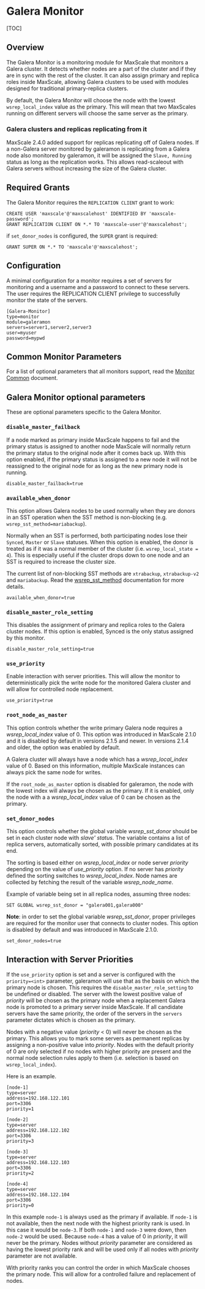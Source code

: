 # Galera Monitor

[TOC]

## Overview

The Galera Monitor is a monitoring module for MaxScale that monitors a Galera
cluster. It detects whether nodes are a part of the cluster and if they are in
sync with the rest of the cluster. It can also assign primary and replica roles
inside MaxScale, allowing Galera clusters to be used with modules designed for
traditional primary-replica clusters.

By default, the Galera Monitor will choose the node with the lowest
`wsrep_local_index` value as the primary. This will mean that two MaxScales
running on different servers will choose the same server as the primary.

### Galera clusters and replicas replicating from it

MaxScale 2.4.0 added support for replicas replicating off of Galera nodes. If a
non-Galera server monitored by galeramon is replicating from a Galera node also
monitored by galeramon, it will be assigned the `Slave, Running` status as long
as the replication works. This allows read-scaleout with Galera servers without
increasing the size of the Galera cluster.

## Required Grants

The Galera Monitor requires the `REPLICATION CLIENT` grant to work:

```
CREATE USER 'maxscale'@'maxscalehost' IDENTIFIED BY 'maxscale-password';
GRANT REPLICATION CLIENT ON *.* TO 'maxscale-user'@'maxscalehost';
```

if `set_donor_nodes` is configured, the `SUPER` grant is required:

```
GRANT SUPER ON *.* TO 'maxscale'@'maxscalehost';
```

## Configuration

A minimal configuration for a monitor requires a set of servers for monitoring
and a username and a password to connect to these servers. The user requires the
REPLICATION CLIENT privilege to successfully monitor the state of the servers.

```
[Galera-Monitor]
type=monitor
module=galeramon
servers=server1,server2,server3
user=myuser
password=mypwd

```

## Common Monitor Parameters

For a list of optional parameters that all monitors support, read the
[Monitor Common](Monitor-Common.md) document.

## Galera Monitor optional parameters

These are optional parameters specific to the Galera Monitor.

### `disable_master_failback`

If a node marked as primary inside MaxScale happens to fail and the primary status
is assigned to another node MaxScale will normally return the primary status to
the original node after it comes back up. With this option enabled, if the
primary status is assigned to a new node it will not be reassigned to the
original node for as long as the new primary node is running.

```
disable_master_failback=true
```

### `available_when_donor`

This option allows Galera nodes to be used normally when they are donors in an
SST operation when the SST method is non-blocking
(e.g. `wsrep_sst_method=mariabackup`).

Normally when an SST is performed, both participating nodes lose their `Synced`,
`Master` or `Slave` statuses. When this option is enabled, the donor is treated as
if it was a normal member of the cluster (i.e. `wsrep_local_state = 4`). This is
especially useful if the cluster drops down to one node and an SST is required
to increase the cluster size.

The current list of non-blocking SST
methods are `xtrabackup`, `xtrabackup-v2` and `mariabackup`. Read the
[wsrep_sst_method](https://mariadb.com/kb/en/library/galera-cluster-system-variables/#wsrep_sst_method)
documentation for more details.

```
available_when_donor=true
```

### `disable_master_role_setting`

This disables the assignment of primary and replica roles to the Galera cluster
nodes. If this option is enabled, Synced is the only status assigned by this
monitor.

```
disable_master_role_setting=true
```

### `use_priority`

Enable interaction with server priorities. This will allow the monitor to
deterministically pick the write node for the monitored Galera cluster and will
allow for controlled node replacement.

```
use_priority=true
```

### `root_node_as_master`

This option controls whether the write primary Galera node requires a
_wsrep_local_index_ value of 0. This option was introduced in MaxScale 2.1.0 and
it is disabled by default in versions 2.1.5 and newer. In versions 2.1.4 and
older, the option was enabled by default.

A Galera cluster will always have a node which has a _wsrep_local_index_ value
of 0. Based on this information, multiple MaxScale instances can always pick the
same node for writes.

If the `root_node_as_master` option is disabled for galeramon, the node with the
lowest index will always be chosen as the primary. If it is enabled, only the
node with a a _wsrep_local_index_ value of 0 can be chosen as the primary.

### `set_donor_nodes`

This option controls whether the global variable _wsrep_sst_donor_ should be set
in each cluster node with _slave' status_.
The variable contains a list of replica servers, automatically sorted, with
possible primary candidates at its end.

The sorting is based either on _wsrep_local_index_ or node server _priority_
depending on the value of _use_priority_ option.
If no server has _priority_ defined the sorting switches to _wsrep_local_index_.
Node names are collected by fetching the result of the variable _wsrep_node_name_.

Example of variable being set in all replica nodes, assuming three nodes:
```
SET GLOBAL wsrep_sst_donor = "galera001,galera000"
```

**Note**:
in order to set the global variable _wsrep_sst_donor_, proper privileges are
required for the monitor user that connects to cluster nodes.
This option is disabled by default and was introduced in MaxScale 2.1.0.

```
set_donor_nodes=true
```

## Interaction with Server Priorities

If the `use_priority` option is set and a server is configured with the
`priority=<int>` parameter, galeramon will use that as the basis on which the
primary node is chosen. This requires the `disable_master_role_setting` to be
undefined or disabled. The server with the lowest positive value of _priority_
will be chosen as the primary node when a replacement Galera node is promoted to
a primary server inside MaxScale. If all candidate servers have the same
priority, the order of the servers in the `servers` parameter dictates which is
chosen as the primary.

Nodes with a negative value (_priority_ < 0) will never be chosen as the
primary. This allows you to mark some servers as permanent replicas by assigning a
non-positive value into _priority_. Nodes with the default priority of 0 are
only selected if no nodes with higher priority are present and the normal node
selection rules apply to them (i.e. selection is based on `wsrep_local_index`).

Here is an example.

```
[node-1]
type=server
address=192.168.122.101
port=3306
priority=1

[node-2]
type=server
address=192.168.122.102
port=3306
priority=3

[node-3]
type=server
address=192.168.122.103
port=3306
priority=2

[node-4]
type=server
address=192.168.122.104
port=3306
priority=0
```

In this example `node-1` is always used as the primary if available. If `node-1`
is not available, then the next node with the highest priority rank is used. In
this case it would be `node-3`. If both `node-1` and `node-3` were down, then
`node-2` would be used. Because `node-4` has a value of 0 in _priority_, it will
never be the primary. Nodes without _priority_ parameter are considered as
having the lowest priority rank and will be used only if all nodes
with _priority_ parameter are not available.

With priority ranks you can control the order in which MaxScale chooses the
primary node. This will allow for a controlled failure and replacement of nodes.
